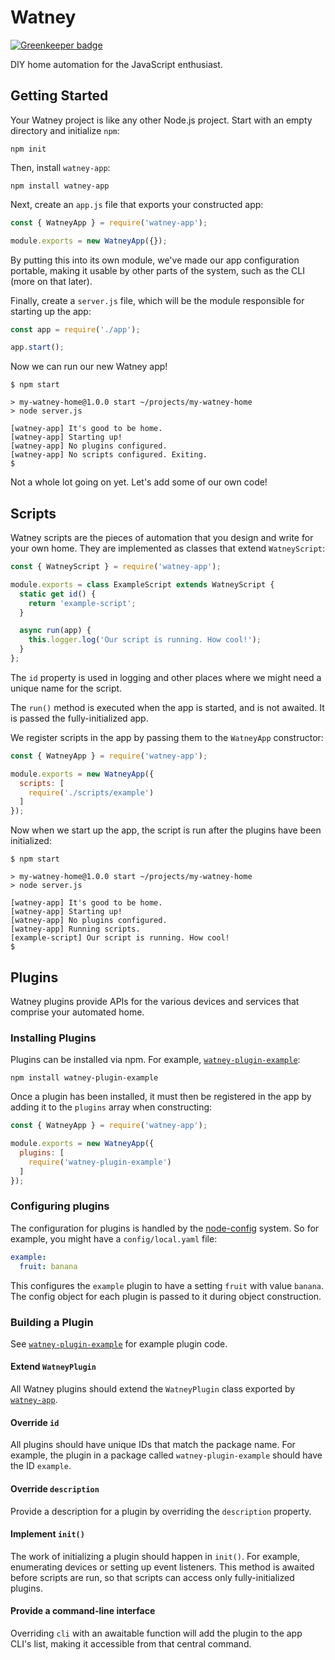 Watney
======

[![Greenkeeper badge](https://badges.greenkeeper.io/doingweb/watney-app.svg)](https://greenkeeper.io/)

DIY home automation for the JavaScript enthusiast.

Getting Started
---------------

Your Watney project is like any other Node.js project. Start with an empty directory and initialize `npm`:

```console
npm init
```

Then, install `watney-app`:

```console
npm install watney-app
```

Next, create an `app.js` file that exports your constructed app:

```js
const { WatneyApp } = require('watney-app');

module.exports = new WatneyApp({});
```

By putting this into its own module, we've made our app configuration portable, making it usable by other parts of the system, such as the CLI (more on that later).

Finally, create a `server.js` file, which will be the module responsible for starting up the app:

```js
const app = require('./app');

app.start();
```

Now we can run our new Watney app!

```console
$ npm start

> my-watney-home@1.0.0 start ~/projects/my-watney-home
> node server.js

[watney-app] It's good to be home.
[watney-app] Starting up!
[watney-app] No plugins configured.
[watney-app] No scripts configured. Exiting.
$
```

Not a whole lot going on yet. Let's add some of our own code!

Scripts
-------

Watney scripts are the pieces of automation that you design and write for your own home. They are implemented as classes that extend `WatneyScript`:

```js
const { WatneyScript } = require('watney-app');

module.exports = class ExampleScript extends WatneyScript {
  static get id() {
    return 'example-script';
  }

  async run(app) {
    this.logger.log('Our script is running. How cool!');
  }
};
```

The `id` property is used in logging and other places where we might need a unique name for the script.

The `run()` method is executed when the app is started, and is not awaited. It is passed the fully-initialized app.

We register scripts in the app by passing them to the `WatneyApp` constructor:

```js
const { WatneyApp } = require('watney-app');

module.exports = new WatneyApp({
  scripts: [
    require('./scripts/example')
  ]
});
```

Now when we start up the app, the script is run after the plugins have been initialized:

```console
$ npm start

> my-watney-home@1.0.0 start ~/projects/my-watney-home
> node server.js

[watney-app] It's good to be home.
[watney-app] Starting up!
[watney-app] No plugins configured.
[watney-app] Running scripts.
[example-script] Our script is running. How cool!
$
```

Plugins
-------

Watney plugins provide APIs for the various devices and services that comprise your automated home.

### Installing Plugins

Plugins can be installed via npm. For example, [`watney-plugin-example`](https://www.npmjs.com/package/watney-plugin-example):

```console
npm install watney-plugin-example
```

Once a plugin has been installed, it must then be registered in the app by adding it to the `plugins` array when constructing:

```js
const { WatneyApp } = require('watney-app');

module.exports = new WatneyApp({
  plugins: [
    require('watney-plugin-example')
  ]
});
```

### Configuring plugins

The configuration for plugins is handled by the [node-config](https://github.com/lorenwest/node-config) system. So for example, you might have a `config/local.yaml` file:

```yaml
example:
  fruit: banana
```

This configures the `example` plugin to have a setting `fruit` with value `banana`. The config object for each plugin is passed to it during object construction.

### Building a Plugin

See [`watney-plugin-example`](https://www.npmjs.com/package/watney-plugin-example) for example plugin code.

#### Extend `WatneyPlugin`

All Watney plugins should extend the `WatneyPlugin` class exported by [`watney-app`](https://github.com/doingweb/watney-app).

#### Override `id`

All plugins should have unique IDs that match the package name. For example, the plugin in a package called `watney-plugin-example` should have the ID `example`.

#### Override `description`

Provide a description for a plugin by overriding the `description` property.

#### Implement `init()`

The work of initializing a plugin should happen in `init()`. For example, enumerating devices or setting up event listeners. This method is awaited before scripts are run, so that scripts can access only fully-initialized plugins.

#### Provide a command-line interface

Overriding `cli` with an awaitable function will add the plugin to the app CLI's list, making it accessible from that central command.
